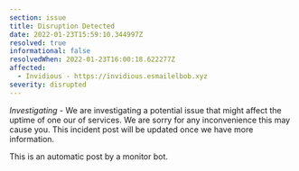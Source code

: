 ```yaml
---
section: issue
title: Disruption Detected
date: 2022-01-23T15:59:10.344997Z
resolved: true
informational: false
resolvedWhen: 2022-01-23T16:00:18.622277Z
affected:
  - Invidious - https://invidious.esmailelbob.xyz
severity: disrupted
---
```

*Investigating* - We are investigating a potential issue that might affect the uptime of one our of services. We are sorry for any inconvenience this may cause you. This incident post will be updated once we have more information.

This is an automatic post by a monitor bot.
        